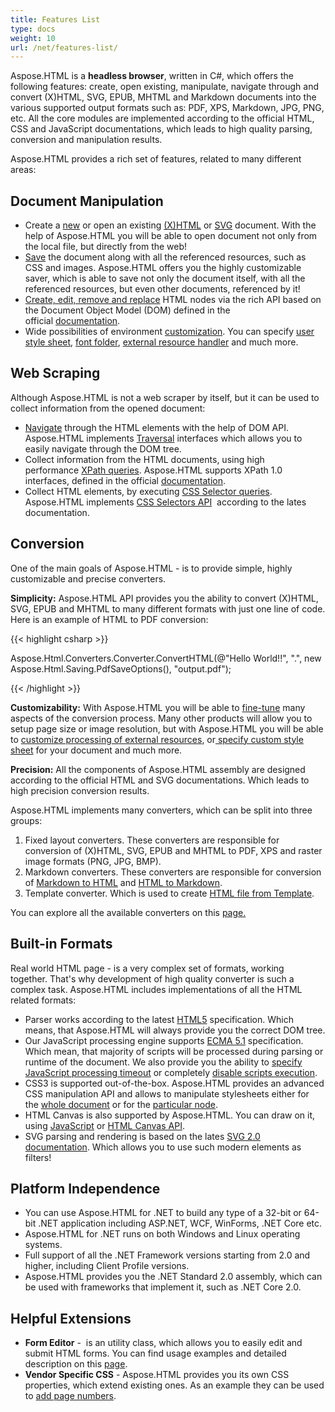 ```yaml
---
title: Features List
type: docs
weight: 10
url: /net/features-list/
---
```


Aspose.HTML is a **headless browser**, written in C#, which offers the following features: create, open existing, manipulate, navigate through and convert (X)HTML, SVG, EPUB, MHTML and Markdown documents into the various supported output formats such as: PDF, XPS, Markdown, JPG, PNG, etc. All the core modules are implemented according to the official HTML, CSS and JavaScript documentations, which leads to high quality parsing, conversion and manipulation results.

Aspose.HTML provides a rich set of features, related to many different areas:
## **Document Manipulation**
- Create a [new](/html/net/creating-a-document-html/#creatingadocument-createanewhtmldocument) or open an existing [(X)HTML](/html/net/creating-a-document-html/#creatingadocument-loadfromafile) or [SVG](/html/net/creating-a-document-html/#creatingadocument-svgdocument) document. With the help of Aspose.HTML you will be able to open document not only from the local file, but directly from the web!
- [Save](/html/net/saving-a-document-html/#savingadocument-savehtml) the document along with all the referenced resources, such as CSS and images. Aspose.HTML offers you the highly customizable saver, which is able to save not only the document itself, with all the referenced resources, but even other documents, referenced by it!
- [Create, edit, remove and replace](/html/net/editing-a-document-html/) HTML nodes via the rich API based on the Document Object Model (DOM) defined in the official [documentation](https://dom.spec.whatwg.org/).
- Wide possibilities of environment [customization](/html/net/environment-configuration-html/). You can specify [user style sheet](/html/net/environment-configuration-html/#environmentconfiguration-userstylesheet), [font folder](/html/net/environment-configuration-html/#environmentconfiguration-setpathtothefontfolder), [external resource handler](/html/net/environment-configuration-html/#environmentconfiguration-networkservice) and much more.
## **Web Scraping**
Although Aspose.HTML is not a web scraper by itself, but it can be used to collect information from the opened document:

- [Navigate](/html/net/web-scraping-html/#webscraping-htmlnavigation) through the HTML elements with the help of DOM API. Aspose.HTML implements [Traversal](https://dom.spec.whatwg.org/#traversal) interfaces which allows you to easily navigate through the DOM tree.
- Collect information from the HTML documents, using high performance [XPath queries](/html/net/web-scraping-html/#webscraping-xpath). Aspose.HTML supports XPath 1.0 interfaces, defined in the official [documentation](https://dom.spec.whatwg.org/#xpath).
- Collect HTML elements, by executing [CSS Selector queries](/html/net/web-scraping-html/#webscraping-cssselector). Aspose.HTML implements [CSS Selectors API](https://www.w3.org/TR/selectors-4/)  according to the lates documentation.
## **Conversion**
One of the main goals of Aspose.HTML - is to provide simple, highly customizable and precise converters. 

**Simplicity:** Aspose.HTML API provides you the ability to convert (X)HTML, SVG, EPUB and MHTML to many different formats with just one line of code. Here is an example of HTML to PDF conversion:

{{< highlight csharp >}}

 Aspose.Html.Converters.Converter.ConvertHTML(@"<span>Hello World!!</span>", ".", new Aspose.Html.Saving.PdfSaveOptions(), "output.pdf");

{{< /highlight >}}

**Сustomizability:** With Aspose.HTML you will be able to [fine-tune](/html/net/fine-tuning-converters-html/) many aspects of the conversion process. Many other products will allow you to setup page size or image resolution, but with Aspose.HTML you will be able to [customize processing of external resources](/html/net/environment-configuration-html/#environmentconfiguration-networkservice), or[ specify custom style sheet](/html/net/environment-configuration-html/#environmentconfiguration-userstylesheet) for your document and much more.

**Precision:** All the components of Aspose.HTML assembly are designed according to the official HTML and SVG documentations. Which leads to high precision conversion results. 

Aspose.HTML implements many converters, which can be split into three groups:

1. Fixed layout converters. These converters are responsible for conversion of (X)HTML, SVG, EPUB and MHTML to PDF, XPS and raster image formats (PNG, JPG, BMP). 
1. Markdown converters. These converters are responsible for conversion of [Markdown to HTML](/html/net/markdown-to-html-conversion-html/) and [HTML to Markdown](/html/net/html-to-markdown-conversion-html/).
1. Template converter. Which is used to create [HTML file from Template](/html/net/html-template-html/).

You can explore all the available converters on this [page.](/html/net/converting-between-formats-html/)
## **Built-in Formats**
Real world HTML page - is a very complex set of formats, working together. That's why development of high quality converter is such a complex task. Aspose.HTML includes implementations of all the HTML related formats:

- Parser works according to the latest [HTML5](https://html.spec.whatwg.org/multipage/parsing.html) specification. Which means, that Aspose.HTML will always provide you the correct DOM tree.
- Our JavaScript processing engine supports [ECMA 5.1](http://www.ecma-international.org/ecma-262/5.1/) specification. Which mean, that majority of scripts will be processed during parsing or runtime of the document. We also provide you the ability to [specify JavaScript processing timeout](/html/net/environment-configuration-html/#environmentconfiguration-runtimeservice) or completely [disable scripts execution](/html/net/environment-configuration-html/#environmentconfiguration-sandboxing).
- CSS3 is supported out-of-the-box. Aspose.HTML provides an advanced CSS manipulation API and allows to manipulate stylesheets either for the [whole document](/html/net/environment-configuration-html/#environmentconfiguration-userstylesheet) or for the [particular node](/html/net/editing-a-document-html/#editingadocument-editcss). 
- HTML Canvas is also supported by Aspose.HTML. You can draw on it, using [JavaScript](/html/net/edit-html5-canvas-programmatically-html/) or [HTML Canvas API](/html/net/edit-html5-canvas-programmatically-html/#edithtml5canvasprogrammatically-canvasrenderingcontext2d).
- SVG parsing and rendering is based on the lates [SVG 2.0 documentation](https://www.w3.org/TR/SVG2/). Which allows you to use such modern elements as filters!
## **Platform Independence**
- You can use Aspose.HTML for .NET to build any type of a 32-bit or 64-bit .NET application including ASP.NET, WCF, WinForms, .NET Core etc. 
- Aspose.HTML for .NET runs on both Windows and Linux operating systems.
- Full support of all the .NET Framework versions starting from 2.0 and higher, including Client Profile versions.
- Aspose.HTML provides you the .NET Standard 2.0 assembly, which can be used with frameworks that implement it, such as .NET Core 2.0.
## **Helpful Extensions**
- **Form Editor** -  is an utility class, which allows you to easily edit and submit HTML forms. You can find usage examples and detailed description on this [page](/html/net/html-form-editor-html/).
- **Vendor Specific CSS** - Aspose.HTML provides you its own CSS properties, which extend existing ones. As an example they can be used to [add page numbers](/html/net/css-extensions-html/).
